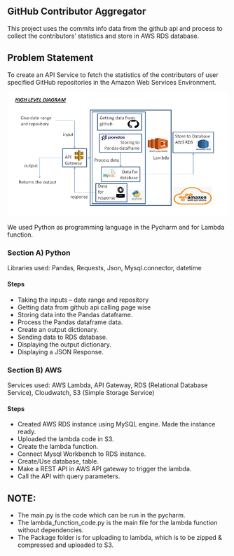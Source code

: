 
## GitHub Contributor Aggregator
This project uses the commits info data from the github api and process to collect the contributors’ statistics and store in AWS RDS database.  

## Problem Statement
To create an API Service to fetch the statistics of the contributors of user specified GitHub repositories in the Amazon Web Services Environment.

![](High_level_diagram.png)

We used Python as programming language in the Pycharm and for Lambda function. 

### Section A) Python
Libraries used: Pandas, Requests, Json, Mysql.connector, datetime 

#### Steps
* Taking the inputs – date range and repository 
* Getting data from github api calling page wise
* Storing data into the Pandas dataframe.
* Process the Pandas dataframe data.
* Create an output dictionary.
* Sending data to RDS database.
* Displaying the output dictionary. 
* Displaying a JSON Response.

### Section B) AWS
Services used: AWS Lambda, API Gateway, RDS (Relational Database Service), Cloudwatch, S3 (Simple Storage Service)

#### Steps
* Created AWS RDS instance using MySQL engine. Made the instance ready.
* Uploaded the lambda code in S3.
* Create the lambda function. 
* Connect Mysql Workbench to RDS instance.
* Create/Use database, table.
* Make a REST API in AWS API gateway to trigger the lambda.
* Call the API with query parameters.

## NOTE:
* The main.py is the code which can be run in the pycharm.
* The lambda_function_code.py is the main file for the lambda function without dependencies.
* The Package folder is for uploading to lambda, which is to be zipped & compressed and uploaded to S3.
